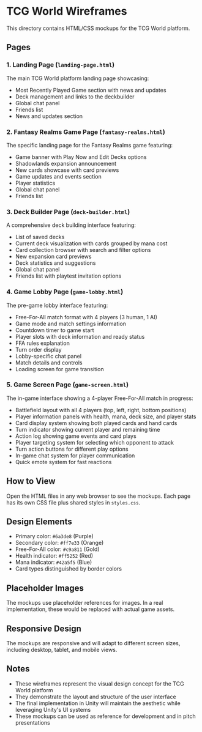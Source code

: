 # TCG World Wireframes

This directory contains HTML/CSS mockups for the TCG World platform.

## Pages

### 1. Landing Page (`landing-page.html`)
The main TCG World platform landing page showcasing:
- Most Recently Played Game section with news and updates
- Deck management and links to the deckbuilder
- Global chat panel
- Friends list
- News and updates section

### 2. Fantasy Realms Game Page (`fantasy-realms.html`)
The specific landing page for the Fantasy Realms game featuring:
- Game banner with Play Now and Edit Decks options
- Shadowlands expansion announcement
- New cards showcase with card previews
- Game updates and events section
- Player statistics
- Global chat panel
- Friends list

### 3. Deck Builder Page (`deck-builder.html`)
A comprehensive deck building interface featuring:
- List of saved decks
- Current deck visualization with cards grouped by mana cost
- Card collection browser with search and filter options
- New expansion card previews
- Deck statistics and suggestions
- Global chat panel
- Friends list with playtest invitation options

### 4. Game Lobby Page (`game-lobby.html`)
The pre-game lobby interface featuring:
- Free-For-All match format with 4 players (3 human, 1 AI)
- Game mode and match settings information
- Countdown timer to game start
- Player slots with deck information and ready status
- FFA rules explanation
- Turn order display
- Lobby-specific chat panel
- Match details and controls
- Loading screen for game transition

### 5. Game Screen Page (`game-screen.html`)
The in-game interface showing a 4-player Free-For-All match in progress:
- Battlefield layout with all 4 players (top, left, right, bottom positions)
- Player information panels with health, mana, deck size, and player stats
- Card display system showing both played cards and hand cards
- Turn indicator showing current player and remaining time
- Action log showing game events and card plays
- Player targeting system for selecting which opponent to attack
- Turn action buttons for different play options
- In-game chat system for player communication
- Quick emote system for fast reactions

## How to View

Open the HTML files in any web browser to see the mockups. Each page has its own CSS file plus shared styles in `styles.css`.

## Design Elements

- Primary color: `#6a3de8` (Purple)
- Secondary color: `#ff7e33` (Orange)
- Free-For-All color: `#c9a811` (Gold)
- Health indicator: `#ff5252` (Red)
- Mana indicator: `#42a5f5` (Blue)
- Card types distinguished by border colors

## Placeholder Images

The mockups use placeholder references for images. In a real implementation, these would be replaced with actual game assets.

## Responsive Design

The mockups are responsive and will adapt to different screen sizes, including desktop, tablet, and mobile views.

## Notes

- These wireframes represent the visual design concept for the TCG World platform
- They demonstrate the layout and structure of the user interface
- The final implementation in Unity will maintain the aesthetic while leveraging Unity's UI systems
- These mockups can be used as reference for development and in pitch presentations